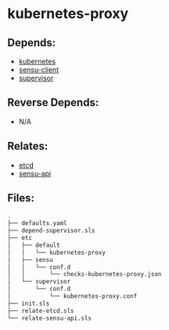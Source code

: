 # kubernetes-proxy

## Depends:

  -  [kubernetes](/salt/kubernetes)
  -  [sensu-client](/salt/sensu-client)
  -  [supervisor](/salt/supervisor)

## Reverse Depends:

  -  N/A

## Relates:

  -  [etcd](/salt/etcd)
  -  [sensu-api](/salt/sensu-api)

## Files:

```bash
.
├── defaults.yaml
├── depend-supervisor.sls
├── etc
│   ├── default
│   │   └── kubernetes-proxy
│   ├── sensu
│   │   └── conf.d
│   │       └── checks-kubernetes-proxy.json
│   └── supervisor
│       └── conf.d
│           └── kubernetes-proxy.conf
├── init.sls
├── relate-etcd.sls
└── relate-sensu-api.sls
```
